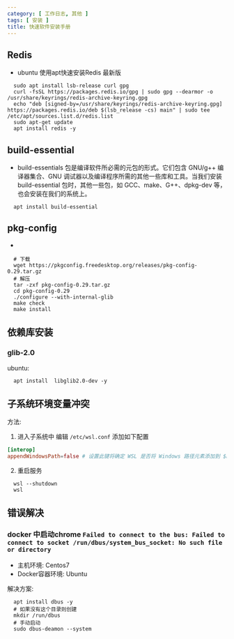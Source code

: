```yaml
---
category: [ 工作日志, 其他 ]
tags: [ 安装 ]
title: 快速软件安装手册
---
```



## Redis

- ubuntu 使用apt快速安装Redis 最新版
```shell
  sudo apt install lsb-release curl gpg
  curl -fsSL https://packages.redis.io/gpg | sudo gpg --dearmor -o /usr/share/keyrings/redis-archive-keyring.gpg
  echo "deb [signed-by=/usr/share/keyrings/redis-archive-keyring.gpg] https://packages.redis.io/deb $(lsb_release -cs) main" | sudo tee /etc/apt/sources.list.d/redis.list
  sudo apt-get update
  apt install redis -y
```

## build-essential
- build-essentials 包是编译软件所必需的元包的形式。它们包含 GNU/g++ 编译器集合、GNU 调试器以及编译程序所需的其他一些库和工具。当我们安装 build-essential 包时，其他一些包，如 GCC、make、G++、dpkg-dev 等，也会安装在我们的系统上。
```shell
  apt install build-essential
```


## pkg-config 

- 

```shell
  # 下载
  wget https://pkgconfig.freedesktop.org/releases/pkg-config-0.29.tar.gz
  # 解压
  tar -zxf pkg-config-0.29.tar.gz
  cd pkg-config-0.29
  ./configure --with-internal-glib
  make check
  make install
```

## 依赖库安装

### glib-2.0

ubuntu:
```shell
  apt install  libglib2.0-dev -y
```

## 子系统环境变量冲突

方法:

1. 进入子系统中 编辑 `/etc/wsl.conf` 添加如下配置

```toml
[interop]
appendWindowsPath=false # 设置此键将确定 WSL 是否将 Windows 路径元素添加到 $PATH 环境变量
```
2. 重启服务

```shell
  wsl --shutdown
  wsl
```
## 错误解决

### docker 中启动chrome `Failed to connect to the bus: Failed to connect to socket /run/dbus/system_bus_socket: No such file or directory`

- 主机环境: Centos7
- Docker容器环境: Ubuntu

解决方案:
```shell
  apt install dbus -y
  # 如果没有这个目录则创建
  mkdir /run/dbus
  # 手动启动
  sudo dbus-deamon --system
```
